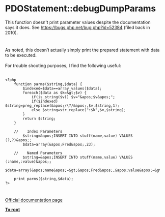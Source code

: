 # PDOStatement::debugDumpParams



This function doesn&apos;t print parameter values despite the documentation says it does. See https://bugs.php.net/bug.php?id=52384 (filed back in 2010).  

#

As noted, this doesn&#x2019;t actually simply print the prepared statement with data to be executed.<br><br>For trouble shooting purposes, I find the following useful:<br><br>

```
<?php
    function parms($string,$data) {
        $indexed=$data==array_values($data);
        foreach($data as $k=&gt;$v) {
            if(is_string($v)) $v="&apos;$v&apos;";
            if($indexed) $string=preg_replace(&apos;/\?/&apos;,$v,$string,1);
            else $string=str_replace(":$k",$v,$string);
        }
        return $string;
    }

    //    Index Parameters
        $string=&apos;INSERT INTO stuff(name,value) VALUES (?,?)&apos;;
        $data=array(&apos;Fred&apos;,23);

    //    Named Parameters
        $string=&apos;INSERT INTO stuff(name,value) VALUES (:name,:value)&apos;;
        $data=array(&apos;name&apos;=&gt;&apos;Fred&apos;,&apos;value&apos;=&gt;23);

    print parms($string,$data);
?>
```
  

#

[Official documentation page](https://www.php.net/manual/en/pdostatement.debugdumpparams.php)

**[To root](/README.md)**